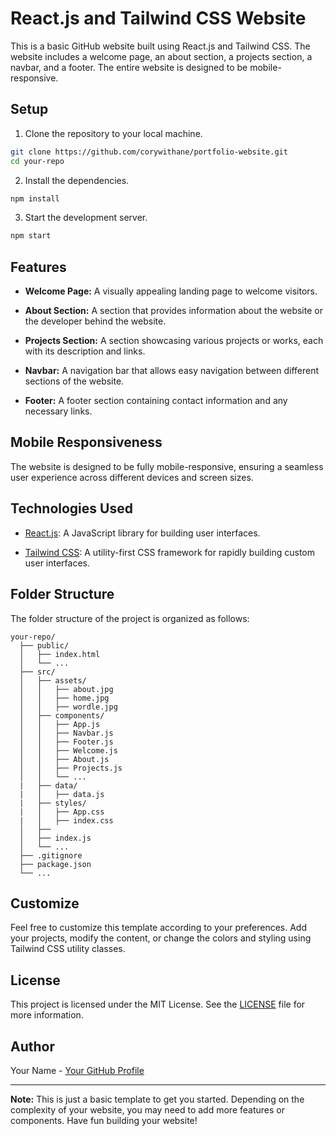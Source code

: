 # React.js and Tailwind CSS Website

This is a basic GitHub website built using React.js and Tailwind CSS. The website includes a welcome page, an about section, a projects section, a navbar, and a footer. The entire website is designed to be mobile-responsive.

## Setup

1. Clone the repository to your local machine.

```bash
git clone https://github.com/corywithane/portfolio-website.git
cd your-repo
```

2. Install the dependencies.

```bash
npm install
```

3. Start the development server.

```bash
npm start
```

## Features

- **Welcome Page:** A visually appealing landing page to welcome visitors.

- **About Section:** A section that provides information about the website or the developer behind the website.

- **Projects Section:** A section showcasing various projects or works, each with its description and links.

- **Navbar:** A navigation bar that allows easy navigation between different sections of the website.

- **Footer:** A footer section containing contact information and any necessary links.

## Mobile Responsiveness

The website is designed to be fully mobile-responsive, ensuring a seamless user experience across different devices and screen sizes.

## Technologies Used

- [React.js](https://reactjs.org/): A JavaScript library for building user interfaces.

- [Tailwind CSS](https://tailwindcss.com/): A utility-first CSS framework for rapidly building custom user interfaces.

## Folder Structure

The folder structure of the project is organized as follows:

```
your-repo/
  ├── public/
  │   ├── index.html
  │   └── ...
  ├── src/
  │   ├── assets/
  │   │   ├── about.jpg
  │   │   ├── home.jpg
  │   │   ├── wordle.jpg
  │   ├── components/
  │   │   ├── App.js
  │   │   ├── Navbar.js
  │   │   ├── Footer.js
  │   │   ├── Welcome.js
  │   │   ├── About.js
  │   │   ├── Projects.js
  │   │   └── ...
  |   ├── data/
  |   │   ├── data.js
  |   ├── styles/
  |   │   ├── App.css
  |   │   ├── index.css
  │   ├── 
  │   ├── index.js
  │   └── ...
  ├── .gitignore
  ├── package.json
  └── ...
```

## Customize

Feel free to customize this template according to your preferences. Add your projects, modify the content, or change the colors and styling using Tailwind CSS utility classes.

## License

This project is licensed under the MIT License. See the [LICENSE](LICENSE) file for more information.

## Author

Your Name - [Your GitHub Profile](https://github.com/corywithane)

---

**Note:** This is just a basic template to get you started. Depending on the complexity of your website, you may need to add more features or components. Have fun building your website!
